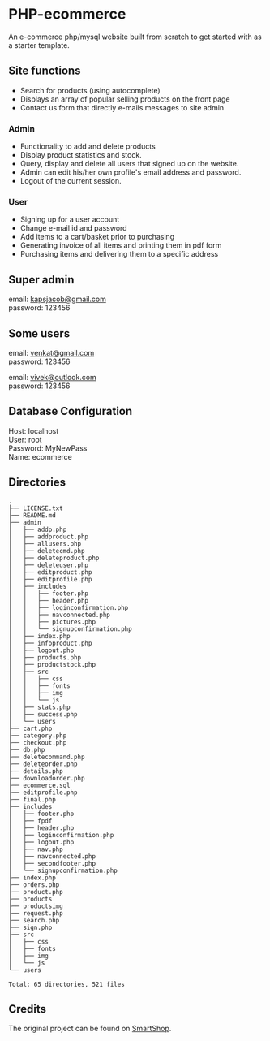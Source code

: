 # PHP-ecommerce
An e-commerce php/mysql website built from scratch to get started with as a starter template.

## Site functions
* Search for products (using autocomplete)
* Displays an array of popular selling products on the front page
* Contact us form that directly e-mails messages to site admin

### Admin
* Functionality to add and delete products
* Display product statistics and stock.
* Query, display and delete all users that signed up on the website.
* Admin can edit his/her own profile's email address and password.
* Logout of the current session.

### User
* Signing up for a user account
* Change e-mail id and password
* Add items to a cart/basket prior to purchasing
* Generating invoice of all items and printing them in pdf form
* Purchasing items and delivering them to a specific address

## Super admin

email: kapsjacob@gmail.com<br>
password: 123456

## Some users

email: venkat@gmail.com<br>
password: 123456<br>

email: vivek@outlook.com<br>
password: 123456

## Database Configuration

Host: localhost<br>
User: root<br>
Password: MyNewPass<br>
Name: ecommerce

## Directories
```
.
├── LICENSE.txt
├── README.md
├── admin
│   ├── addp.php
│   ├── addproduct.php
│   ├── allusers.php
│   ├── deletecmd.php
│   ├── deleteproduct.php
│   ├── deleteuser.php
│   ├── editproduct.php
│   ├── editprofile.php
│   ├── includes
│   │   ├── footer.php
│   │   ├── header.php
│   │   ├── loginconfirmation.php
│   │   ├── navconnected.php
│   │   ├── pictures.php
│   │   └── signupconfirmation.php
│   ├── index.php
│   ├── infoproduct.php
│   ├── logout.php
│   ├── products.php
│   ├── productstock.php
│   ├── src
│   │   ├── css
│   │   ├── fonts
│   │   ├── img
│   │   └── js
│   ├── stats.php
│   ├── success.php
│   └── users
├── cart.php
├── category.php
├── checkout.php
├── db.php
├── deletecommand.php
├── deleteorder.php
├── details.php
├── downloadorder.php
├── ecommerce.sql
├── editprofile.php
├── final.php
├── includes
│   ├── footer.php
│   ├── fpdf
│   ├── header.php
│   ├── loginconfirmation.php
│   ├── logout.php
│   ├── nav.php
│   ├── navconnected.php
│   ├── secondfooter.php
│   └── signupconfirmation.php
├── index.php
├── orders.php
├── product.php
├── products
├── productsimg
├── request.php
├── search.php
├── sign.php
├── src
│   ├── css
│   ├── fonts
│   ├── img
│   └── js
└── users

Total: 65 directories, 521 files
```

## Credits
The original project can be found on [SmartShop](https://github.com/smakosh/Smartshop).
